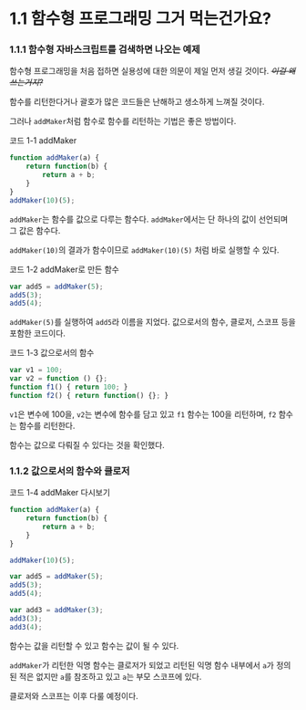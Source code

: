 # 1.1 함수형 프로그래밍 그거 먹는건가요?

### 1.1.1 함수형 자바스크립트를 검색하면 나오는 예제

함수형 프로그래밍을 처음 접하면 실용성에 대한 의문이 제일 먼저 생길 것이다. *~~이걸 왜 쓰는거지?~~*

함수를 리턴한다거나 괄호가 많은 코드들은 난해하고 생소하게 느껴질 것이다.

그러나 `addMaker`처럼 함수로 함수를 리턴하는 기법은 좋은 방법이다.

코드 1-1 addMaker

```jsx
function addMaker(a) {
	return function(b) {
		return a + b;
	}
}
addMaker(10)(5);
```

`addMaker`는 함수를 값으로 다루는 함수다. `addMaker`에서는 단 하나의 값이 선언되며 그 값은 함수다.

`addMaker(10)`의 결과가 함수이므로 `addMaker(10)(5)` 처럼 바로 실행할 수 있다.

코드 1-2 addMaker로 만든 함수

```jsx
var add5 = addMaker(5);
add5(3);
add5(4);
```

`addMaker(5)`를 실행하여 `add5`라 이름을 지었다. 값으로서의 함수, 클로저, 스코프 등을 포함한 코드이다.

코드 1-3 값으로서의 함수

```jsx
var v1 = 100;
var v2 = function () {};
function f1() { return 100; }
function f2() { return function() {}; }
```

`v1`은 변수에 100을, `v2`는 변수에 함수를 담고 있고 `f1` 함수는 100을 리턴하며, `f2` 함수는 함수를 리턴한다.

함수는 값으로 다뤄질 수 있다는 것을 확인했다.

### 1.1.2 값으로서의 함수와 클로저

코드 1-4 addMaker 다시보기

```jsx
function addMaker(a) {
	return function(b) {
		return a + b;
	}
}

addMaker(10)(5);

var add5 = addMaker(5);
add5(3);
add5(4);

var add3 = addMaker(3);
add3(3);
add3(4);
```

함수는 값을 리턴할 수 있고 함수는 값이 될 수 있다.

`addMaker`가 리턴한 익명 함수는 클로저가 되었고 리턴된 익명 함수 내부에서 `a`가 정의된 적은 없지만 `a`를 참조하고 있고 `a`는 부모 스코프에 있다.

클로저와 스코프는 이후 다룰 예정이다.